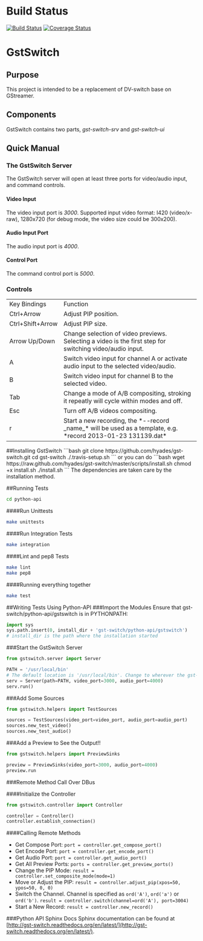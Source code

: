 # Build Status
[![Build Status](https://travis-ci.org/hyades/gst-switch.png?branch=master)](https://travis-ci.org/hyades/gst-switch)
[![Coverage Status](https://coveralls.io/repos/hyades/gst-switch/badge.png?branch=master)](https://coveralls.io/r/hyades/gst-switch?branch=master)

# GstSwitch
## Purpose
This project is intended to be a replacement of DV-switch base on GStreamer.
## Components
GstSwitch contains two parts, *gst-switch-srv* and *gst-switch-ui*
## Quick Manual
### The GstSwitch Server
The GstSwitch server will open at least three ports for video/audio input, and
command controls.
#### Video Input
The video input port is *3000*. Supported input video format: I420
(video/x-raw), 1280x720 (for debug mode, the video size could be 300x200).
#### Audio Input Port
The audio input port is *4000*.
#### Control Port
The command control port is *5000*.
### Controls
<table>
 <tr><td>Key Bindings</td><td>Function</td></tr>

 <tr><td>Ctrl+Arrow</td><td>
 Adjust PIP position.
 </td></tr>

 <tr><td>Ctrl+Shift+Arrow</td><td>
 Adjust PIP size.
 </td></tr>

 <tr><td>Arrow Up/Down</td><td>
 Change selection of video previews. Selecting a video is the first step for
 switching video/audio input.
 </td></tr>

 <tr><td>A</td><td>
 Switch video input for channel A or activate audio input to the selected
 video/audio.
 </td></tr>

 <tr><td>B</td><td>
 Switch video input for channel B to the selected video.
 </td></tr>

 <tr><td>Tab</td><td>
 Change a mode of A/B compositing, stroking it repeatly will cycle within modes
 and off.
 </td></tr>

 <tr><td>Esc</td><td>
 Turn off A/B videos compositing.
 </td></tr>

 <tr><td>r</td><td>
 Start a new recording, the *--record _name_* will be used as a template,
 e.g. *record 2013-01-23 131139.dat*
 </td></tr>
</table>
##Installing GstSwitch
```bash
git clone https://github.com/hyades/gst-switch.git
cd gst-switch
./.travis-setup.sh
```
or you can do
```bash
wget https://raw.github.com/hyades/gst-switch/master/scripts/install.sh
chmod +x install.sh
./install.sh
```
The dependencies are taken care by the installation method.

##Running Tests
```bash
cd python-api
```

####Run Unittests
```bash
make unittests
```

####Run Integration Tests
```bash
make integration
```

####Lint and pep8 Tests
```bash
make lint
make pep8
```
####Running everything together
```bash
make test
```

##Writing Tests Using Python-API
###Import the Modules
Ensure that gst-switch/python-api/gstswitch is in PYTHONPATH:
```python
import sys
sys.path.insert(0, install_dir + 'gst-switch/python-api/gstswitch')
# install_dir is the path where the installation started
```
###Start the GstSwitch Server
```python
from gstswitch.server import Server

PATH = '/usr/local/bin'
# The default location is '/usr/local/bin'. Change to wherever the gst-switch executables are located
serv = Server(path=PATH, video_port=3000, audio_port=4000)
serv.run() 
```

###Add Some Sources
```python
from gstswitch.helpers import TestSources

sources = TestSources(video_port=video_port, audio_port=audio_port)
sources.new_test_video()
sources.new_test_audio()
```

###Add a Preview to See the Output!!
```python
from gstswitch.helpers import PreviewSinks

preview = PreviewSinks(video_port=3000, audio_port=4000)
preview.run
```

###Remote Method Call Over DBus

####Initialize the Controller
```python
from gstswitch.controller import Controller

controller = Controller()
controller.establish_connection()
```
####Calling Remote Methods
* Get Compose Port: `port = controller.get_compose_port()`
* Get Encode Port: `port = controller.get_encode_port()`
* Get Audio Port: `port = controller.get_audio_port()`
* Get All Preview Ports: `ports = controller.get_preview_ports()`
* Change the PIP Mode: `result = controller.set_composite_mode(mode=1)`
* Move or Adjust the PIP: `result = controller.adjust_pip(xpos=50, ypos=50, 0, 0)`
* Switch the Channel. Channel is specified as `ord('A')`, `ord('a')` or `ord('b')`.  `result = controller.switch(channel=ord('A'), port=3004)`
* Start a New Record: `result = controller.new_record()`

###Python API Sphinx Docs
Sphinx documentation can be found at [http://gst-switch.readthedocs.org/en/latest/](http://gst-switch.readthedocs.org/en/latest/).



